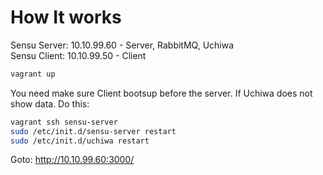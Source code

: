 How It works
============

Sensu Server: 10.10.99.60 - Server, RabbitMQ, Uchiwa <BR>
Sensu Client: 10.10.99.50 - Client                   <BR>  

```bash
vagrant up
```

You need make sure Client bootsup before the server. If Uchiwa does not show data. Do this: <BR>

```bash
vagrant ssh sensu-server
sudo /etc/init.d/sensu-server restart
sudo /etc/init.d/uchiwa restart
```

Goto: http://10.10.99.60:3000/

